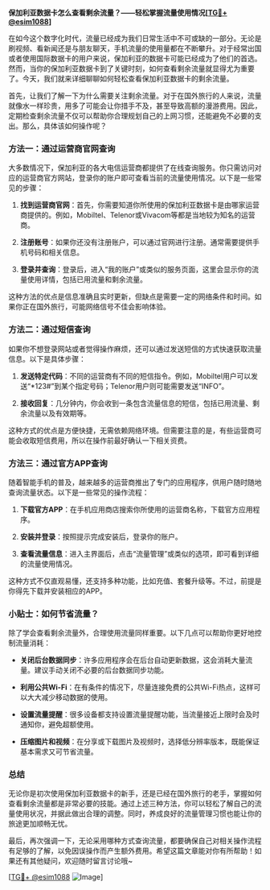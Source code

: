 **保加利亚数据卡怎么查看剩余流量？——轻松掌握流量使用情况[[TG💪+ @esim1088](https://t.me/s/esim1088)]**

在如今这个数字化时代，流量已经成为我们日常生活中不可或缺的一部分。无论是刷视频、看新闻还是与朋友聊天，手机流量的使用量都在不断攀升。对于经常出国或者使用国际数据卡的用户来说，保加利亚的数据卡可能已经成为了他们的首选。然而，当你的保加利亚数据卡到了关键时刻，如何查看剩余流量就显得尤为重要了。今天，我们就来详细聊聊如何轻松查看保加利亚数据卡的剩余流量。

首先，让我们了解一下为什么需要关注剩余流量。对于在国外旅行的人来说，流量就像水一样珍贵，用多了可能会让你措手不及，甚至导致高额的漫游费用。因此，定期检查剩余流量不仅可以帮助你合理规划自己的上网习惯，还能避免不必要的支出。那么，具体该如何操作呢？

### 方法一：通过运营商官网查询

大多数情况下，保加利亚的各大电信运营商都提供了在线查询服务。你只需访问对应的运营商官方网站，登录你的账户即可查看当前的流量使用情况。以下是一些常见的步骤：

1. **找到运营商官网**：首先，你需要知道你所使用的保加利亚数据卡是由哪家运营商提供的。例如，Mobiltel、Telenor或Vivacom等都是当地较为知名的运营商。
   
2. **注册账号**：如果你还没有注册账户，可以通过官网进行注册。通常需要提供手机号码和相关信息。

3. **登录并查询**：登录后，进入“我的账户”或类似的服务页面，这里会显示你的流量使用详情，包括已用流量和剩余流量。

这种方法的优点是信息准确且实时更新，但缺点是需要一定的网络条件和时间。如果你正在国外旅行，可能网络信号不佳会影响体验。

### 方法二：通过短信查询

如果你不想登录网站或者觉得操作麻烦，还可以通过发送短信的方式快速获取流量信息。以下是具体步骤：

1. **发送特定代码**：不同的运营商有不同的短信指令。例如，Mobiltel用户可以发送“*123#”到某个指定号码；Telenor用户则可能需要发送“INFO”。

2. **接收回复**：几分钟内，你会收到一条包含流量信息的短信，包括已用流量、剩余流量以及有效期等。

这种方式的优点是方便快捷，无需依赖网络环境。但需要注意的是，有些运营商可能会收取短信费用，所以在操作前最好确认一下相关资费。

### 方法三：通过官方APP查询

随着智能手机的普及，越来越多的运营商推出了专门的应用程序，供用户随时随地查询流量状态。以下是一些常见的操作流程：

1. **下载官方APP**：在手机应用商店搜索你所使用的运营商名称，下载官方应用程序。

2. **安装并登录**：按照提示完成安装后，登录你的账户。

3. **查看流量信息**：进入主界面后，点击“流量管理”或类似的选项，即可看到详细的流量使用情况。

这种方式不仅直观易懂，还支持多种功能，比如充值、套餐升级等。不过，前提是你得先下载并安装相应的APP。

### 小贴士：如何节省流量？

除了学会查看剩余流量外，合理使用流量同样重要。以下几点可以帮助你更好地控制流量消耗：

- **关闭后台数据同步**：许多应用程序会在后台自动更新数据，这会消耗大量流量。建议手动关闭不必要的后台数据同步功能。
  
- **利用公共Wi-Fi**：在有条件的情况下，尽量连接免费的公共Wi-Fi热点，这样可以大大减少移动数据的使用。

- **设置流量提醒**：很多设备都支持设置流量提醒功能，当流量接近上限时会及时通知你，避免超额使用。

- **压缩图片和视频**：在分享或下载图片及视频时，选择低分辨率版本，既能保证基本需求又可节省流量。

### 总结

无论你是初次使用保加利亚数据卡的新手，还是已经在国外旅行的老手，掌握如何查看剩余流量都是非常必要的技能。通过上述三种方法，你可以轻松了解自己的流量使用状况，并据此做出合理的调整。同时，养成良好的流量管理习惯也能让你的旅途更加顺畅无忧。

最后，再次强调一下，无论采用哪种方式查询流量，都要确保自己对相关操作流程有足够的了解，以免因误操作而产生额外费用。希望这篇文章能对你有所帮助！如果还有其他疑问，欢迎随时留言讨论哦~

[[TG💪+ @esim1088](https://t.me/s/esim1088) ![Image](https://i.postimg.cc/4NQfJmqS/Snipaste-2025-05-13-00-14-12.png)]